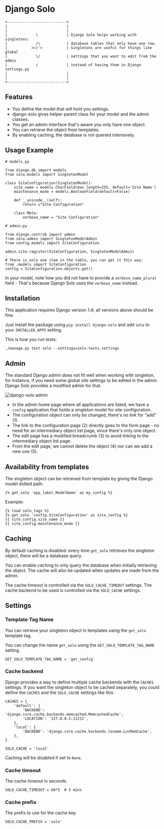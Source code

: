 
Django Solo
===========


    +---------------------------+
    |                           |
    |                           |
    |             \             | Django Solo helps working with singletons:
    |             /\            | database tables that only have one row.
    |           >=)'>           | Singletons are useful for things like global
    |             \/            | settings that you want to edit from the admin
    |             /             | instead of having them in Django settings.py
    |                           |
    |                           |
    +---------------------------+


Features
--------

* You define the model that will hold you settings.
* django-solo gives helper parent class for your model and the admin classes.
* You get an admin interface that's aware you only have one object.
* You can retrieve the object from templates.
* By enabling caching, the database is not queried intensively.


Usage Example
-------------

    # models.py

    from django.db import models
    from solo.models import SingletonModel

    class SiteConfiguration(SingletonModel):
        site_name = models.CharField(max_length=255, default='Site Name')
        maintenance_mode = models.BooleanField(default=False)

        def __unicode__(self):
            return u"Site Configuration"

        class Meta:
            verbose_name = "Site Configuration"

    # admin.py

    from django.contrib import admin
    from solo.admin import SingletonModelAdmin
    from config.models import SiteConfiguration

    admin.site.register(SiteConfiguration, SingletonModelAdmin)

    # There is only one item in the table, you can get it this way:
    from .models import SiteConfiguration
    config = SiteConfiguration.objects.get()


In your model, note how you did not have to provide a `verbose_name_plural` field -
That's because Django Solo uses the `verbose_name` instead.


Installation
------------

This application requires Django version 1.4; all versions above should be fine.

Just install the package using `pip install django-solo` and add ``solo`` to
your ``INSTALLED_APPS`` setting.

This is how you run tests:

    ./manage.py test solo --settings=solo.tests.settings


Admin
-----

The standard Django admin does not fit well when working with singleton,
for instance, if you need some global site settings to be edited in the admin.
Django Solo provides a modified admin for that.


![django-solo admin](https://raw.github.com/lazybird/django-solo/master/docs/images/django-solo-admin.jpg "django-solo admin")


* In the admin home page where all applications are listed, we have a `config`
  application that holds a singleton model for site configuration.
* The configuration object can only be changed, there's no link for "add" (1).
* The link to the configuration page (2) directly goes to the form page - no
  need for an intermediary object list page, since there's only one object.
* The edit page has a modified breadcrumb (3) to avoid linking to the
  intermediary object list page.
* From the edit page, we cannot delete the object (4) nor can we add a new one (5).


Availability from templates
---------------------------

The singleton object can be retrieved from template by giving the Django model
dotted path:

    {% get_solo 'app_label.ModelName' as my_config %}


Example:


    {% load solo_tags %}
    {% get_solo 'config.SiteConfiguration' as site_config %}
    {{ site_config.site_name }}
    {{ site_config.maintenance_mode }}


Caching
-------

By default caching is disabled: every time `get_solo` retrieves the singleton
object, there will be a database query.

You can enable caching to only query the database when initially retrieving the
object. The cache will also be updated when updates are made from the admin.

The cache timeout is controlled via the `SOLO_CACHE_TIMEOUT` settings.
The cache backend to be used is controlled via the `SOLO_CACHE` settings.


Settings
--------

### Template Tag Name

You can retrieve your singleton object in templates using the `get_solo`
template tag.

You can change the name `get_solo` using the
`GET_SOLO_TEMPLATE_TAG_NAME` setting.

    GET_SOLO_TEMPLATE_TAG_NAME = 'get_config'

### Cache backend

Django provides a way to define multiple cache backends with the `CACHES`
settings. If you want the singleton object to be cached separately, you
could define the `CACHES` and the `SOLO_CACHE` settings like this:

    CACHES = {
        'default': {
            'BACKEND': 'django.core.cache.backends.memcached.MemcachedCache',
            'LOCATION': '127.0.0.1:11211',
        },
        'local': {
            'BACKEND': 'django.core.cache.backends.locmem.LocMemCache',
        },
    }

    SOLO_CACHE = 'local'


Caching will be disabled if set to `None`.


### Cache timeout

The cache timeout in seconds.

    SOLO_CACHE_TIMEOUT = 60*5  # 5 mins

### Cache prefix

The prefix to use for the cache key.

    SOLO_CACHE_PREFIX = 'solo'
